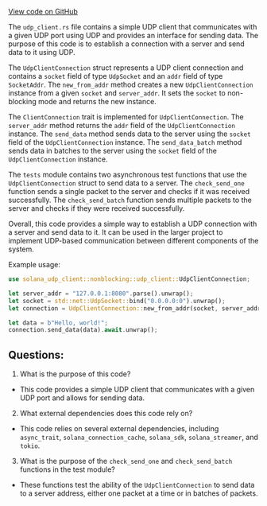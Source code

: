 [View code on GitHub](https://github.com/solana-labs/solana/blob/master/udp-client/src/nonblocking/udp_client.rs)

The `udp_client.rs` file contains a simple UDP client that communicates with a given UDP port using UDP and provides an interface for sending data. The purpose of this code is to establish a connection with a server and send data to it using UDP. 

The `UdpClientConnection` struct represents a UDP client connection and contains a `socket` field of type `UdpSocket` and an `addr` field of type `SocketAddr`. The `new_from_addr` method creates a new `UdpClientConnection` instance from a given `socket` and `server_addr`. It sets the `socket` to non-blocking mode and returns the new instance.

The `ClientConnection` trait is implemented for `UdpClientConnection`. The `server_addr` method returns the `addr` field of the `UdpClientConnection` instance. The `send_data` method sends data to the server using the `socket` field of the `UdpClientConnection` instance. The `send_data_batch` method sends data in batches to the server using the `socket` field of the `UdpClientConnection` instance.

The `tests` module contains two asynchronous test functions that use the `UdpClientConnection` struct to send data to a server. The `check_send_one` function sends a single packet to the server and checks if it was received successfully. The `check_send_batch` function sends multiple packets to the server and checks if they were received successfully. 

Overall, this code provides a simple way to establish a UDP connection with a server and send data to it. It can be used in the larger project to implement UDP-based communication between different components of the system. 

Example usage:

```rust
use solana_udp_client::nonblocking::udp_client::UdpClientConnection;

let server_addr = "127.0.0.1:8080".parse().unwrap();
let socket = std::net::UdpSocket::bind("0.0.0.0:0").unwrap();
let connection = UdpClientConnection::new_from_addr(socket, server_addr);

let data = b"Hello, world!";
connection.send_data(data).await.unwrap();
```
## Questions: 
 1. What is the purpose of this code?
- This code provides a simple UDP client that communicates with a given UDP port and allows for sending data.

2. What external dependencies does this code rely on?
- This code relies on several external dependencies, including `async_trait`, `solana_connection_cache`, `solana_sdk`, `solana_streamer`, and `tokio`.

3. What is the purpose of the `check_send_one` and `check_send_batch` functions in the test module?
- These functions test the ability of the `UdpClientConnection` to send data to a server address, either one packet at a time or in batches of packets.